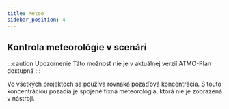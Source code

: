 ```yaml
---
title: Meteo
sidebar_position: 4
---
```


## Kontrola meteorológie v scenári

:::caution Upozornenie Táto možnosť nie je v aktuálnej verzií ATMO-Plan dostupná
:::

Vo všetkých projektoch sa používa rovnaká pozaďová koncentrácia. S touto koncentráciou pozadia je spojené fixná meteorológia, ktorá nie je zobrazená v nástroji.


